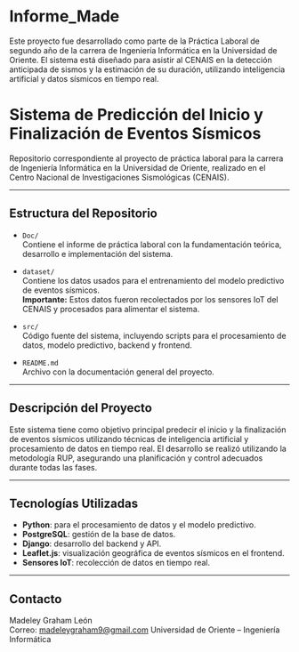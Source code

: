 # Informe_Made
Este proyecto fue desarrollado como parte de la Práctica Laboral de segundo año de la carrera de Ingeniería Informática en la Universidad de Oriente. El sistema está diseñado para asistir al CENAIS en la detección anticipada de sismos y la estimación de su duración, utilizando inteligencia artificial y datos sísmicos en tiempo real.

# Sistema de Predicción del Inicio y Finalización de Eventos Sísmicos

Repositorio correspondiente al proyecto de práctica laboral para la carrera de Ingeniería Informática en la Universidad de Oriente, realizado en el Centro Nacional de Investigaciones Sismológicas (CENAIS).

---

## Estructura del Repositorio

- `Doc/`  
  Contiene el informe de práctica laboral con la fundamentación teórica, desarrollo e implementación del sistema.

- `dataset/`  
  Contiene los datos usados para el entrenamiento del modelo predictivo de eventos sísmicos.  
  **Importante:** Estos datos fueron recolectados por los sensores IoT del CENAIS y procesados para alimentar el sistema.

- `src/`  
  Código fuente del sistema, incluyendo scripts para el procesamiento de datos, modelo predictivo, backend y frontend.

- `README.md`  
  Archivo con la documentación general del proyecto.

---

## Descripción del Proyecto

Este sistema tiene como objetivo principal predecir el inicio y la finalización de eventos sísmicos utilizando técnicas de inteligencia artificial y procesamiento de datos en tiempo real. El desarrollo se realizó utilizando la metodología RUP, asegurando una planificación y control adecuados durante todas las fases.

---

## Tecnologías Utilizadas

- **Python**: para el procesamiento de datos y el modelo predictivo.  
- **PostgreSQL**: gestión de la base de datos.  
- **Django**: desarrollo del backend y API.  
- **Leaflet.js**: visualización geográfica de eventos sísmicos en el frontend.  
- **Sensores IoT**: recolección de datos en tiempo real.

---

## Contacto

Madeley Graham León  
Correo: madeleygraham9@gmail.com
Universidad de Oriente – Ingeniería Informática

